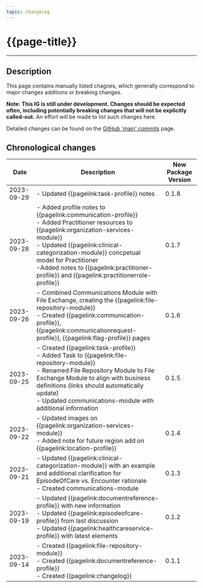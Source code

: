```yaml
---
topic: changelog
---
```


# {{page-title}}

---

## Description

This page contains manually listed chagnes, which generally correspond to major changes additions or breaking changes.

**Note:  This IG is still under development.  Changes should be expected often, including potentially breaking changes that will not be explicitly called-out.**  An effort will be made to list such changes here.

Detailed changes can be found on the [GitHub 'main' commits](https://github.com/enjoysparkling/signal-mso-fhir-profiles/commits/main) page.

## Chronological changes

| Date | Description | New Package Version |
| --- | --- | --- |
| 2023-09-29 | - Updated {{pagelink:task-profile}} notes | 0.1.8 |
| 2023-09-28 | - Added profile notes to {{pagelink:communication-profile}} <br /> - Added Practitioner resources to {{pagelink:organization-services-module}} <br /> - Updated {{pagelink:clinical-categorization-module}} concpetual model for Practitioner <br /> -Added notes to {{pagelink:practitioner-profile}} and {{pagelink:practitionerrole-profile}} | 0.1.7 |
| 2023-09-26 | - Combined Communications Module with File Exchange, creating the {{pagelink:file-repository-module}} <br /> - Created {{pagelink:communication-profile}}, {{pagelink:communicationrequest-profile}}, {{pagelink:flag-profile}} pages | 0.1.6 |
| 2023-09-25 | - Created {{pagelink:task-profile}} <br /> - Added Task to {{pagelink:file-repository-module}} <br /> - Renamed File Repository Module to File Exchange Module to align with business definitions (links should automatically update) <br /> - Updated communications-module with additional information | 0.1.5 |
| 2023-09-22 | - Updated images on {{pagelink:organization-services-module}} <br /> - Added note for future region add on {{pagelink:location-profile}} | 0.1.4 |
| 2023-09-21 | - Updated {{pagelink:clinical-categorization-module}} with an example and additional clarification for EpisodeOfCare vs. Encounter rationale <br /> - Created communications-module | 0.1.3 |
| 2023-09-19 | - Updated {{pagelink:documentreference-profile}} with new information <br /> - Updated {{pagelink:episodeofcare-profile}} from last discussion <br /> - Updated {{pagelink:healthcareservice-profile}} with latest elements | 0.1.2 |
| 2023-09-14 | - Created {{pagelink:file-repository-module}}  <br /> - Created {{pagelink:documentreference-profile}} <br /> - Created {{pagelink:changelog}}| 0.1.1 |

